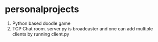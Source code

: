 # personalprojects

1. Python based doodle game
2. TCP Chat room. server.py is broadcaster and one can add multiple clients by running client.py
